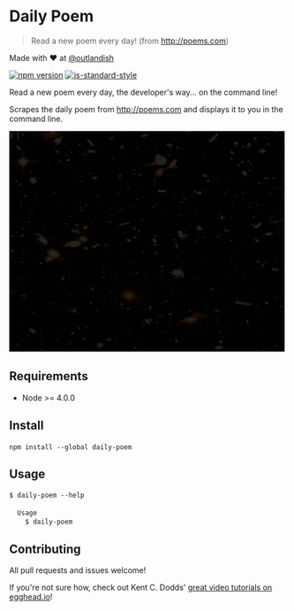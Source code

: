 # Daily Poem

> Read a new poem every day! (from http://poems.com)

Made with ❤ at [@outlandish](http://www.twitter.com/outlandish)

<a href="http://badge.fury.io/js/daily-poem"><img alt="npm version" src="https://badge.fury.io/js/daily-poem.svg"></a>
[![js-standard-style](https://img.shields.io/badge/code%20style-standard-brightgreen.svg)](http://standardjs.com/)

Read a new poem every day, the developer's way... on the command line!

Scrapes the daily poem from http://poems.com and displays it to you in the command line.

<img alt="daily-poem demo" src="https://github.com/sdgluck/daily-poem/blob/master/demo.gif">

## Requirements

- Node >= 4.0.0

## Install

    npm install --global daily-poem

## Usage

    $ daily-poem --help

      Usage
        $ daily-poem

## Contributing

All pull requests and issues welcome!

If you're not sure how, check out Kent C. Dodds'
[great video tutorials on egghead.io](https://egghead.io/lessons/javascript-identifying-how-to-contribute-to-an-open-source-project-on-github)!

